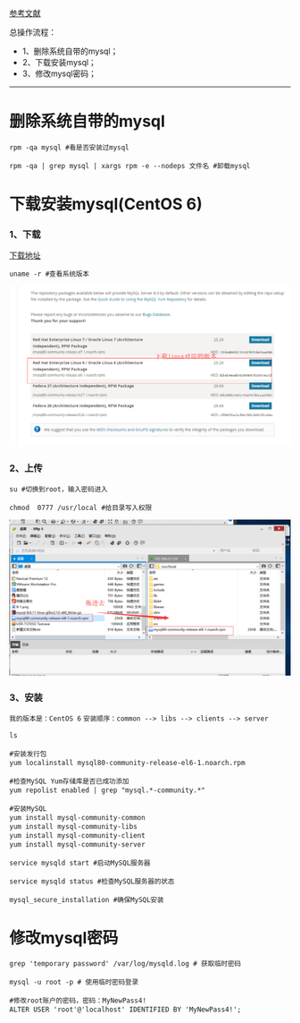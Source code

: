 [参考文献](https://dev.mysql.com/doc/mysql-repo-excerpt/5.6/en/linux-installation-yum-repo.html)

总操作流程：
- 1、删除系统自带的mysql；
- 2、下载安装mysql；
- 3、修改mysql密码；

----------

# 删除系统自带的mysql
```
rpm -qa mysql #看是否安装过mysql

rpm -qa | grep mysql | xargs rpm -e --nodeps 文件名 #卸载mysql
```
# 下载安装mysql(CentOS 6)
### 1、下载
[下载地址](https://dev.mysql.com/downloads/repo/yum/)
```
uname -r #查看系统版本
```
![](image/8-1.png)
### 2、上传
```
su #切换到root，输入密码进入

chmod  0777 /usr/local #给目录写入权限

```
![](image/8-2.png)
### 3、安装
`我的版本是：CentOS 6`
`安装顺序：common --> libs --> clients --> server`
```
ls 

#安装发行包
yum localinstall mysql80-community-release-el6-1.noarch.rpm

#检查MySQL Yum存储库是否已成功添加
yum repolist enabled | grep "mysql.*-community.*" 

#安装MySQL
yum install mysql-community-common
yum install mysql-community-libs
yum install mysql-community-client
yum install mysql-community-server

service mysqld start #启动MySQL服务器

service mysqld status #检查MySQL服务器的状态

mysql_secure_installation #确保MySQL安装
```
# 修改mysql密码
```
grep 'temporary password' /var/log/mysqld.log # 获取临时密码

mysql -u root -p # 使用临时密码登录

#修改root账户的密码，密码：MyNewPass4!
ALTER USER 'root'@'localhost' IDENTIFIED BY 'MyNewPass4!';

````
